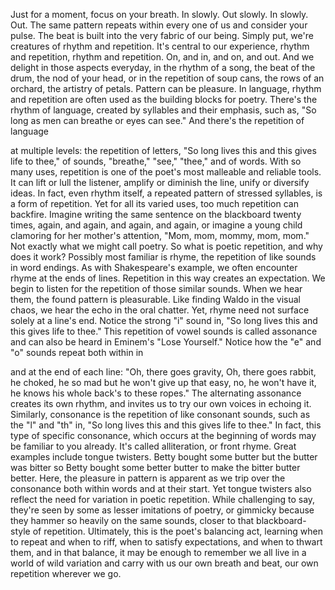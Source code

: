 
Just for a moment,
focus on your breath.
In slowly.
Out slowly.
In slowly.
Out.
The same pattern repeats within
every one of us
and consider your pulse.
The beat is built into the very
fabric of our being.
Simply put, we&#39;re creatures of rhythm
and repetition.
It&#39;s central to our experience,
rhythm and repetition,
rhythm and repetition.
On, and in,
and on, and out.
And we delight in those aspects everyday,
in the rhythm of a song,
the beat of the drum,
the nod of your head,
or in the repetition of soup cans,
the rows of an orchard,
the artistry of petals.
Pattern can be pleasure.
In language, rhythm and repetition
are often used
as the building blocks for poetry.
There&#39;s the rhythm of language,
created by syllables and their emphasis,
such as, &quot;So long as men can breathe
or eyes can see.&quot;
And there&#39;s the repetition of language

at multiple levels:
the repetition of letters,
&quot;So long lives this
and this gives life to thee,&quot;
of sounds,
&quot;breathe,&quot; &quot;see,&quot; &quot;thee,&quot;
and of words.
With so many uses, repetition
is one of the poet&#39;s most malleable
and reliable tools.
It can lift or lull the listener,
amplify or diminish the line,
unify or diversify ideas.
In fact, even rhythm itself,
a repeated pattern of stressed syllables,
is a form of repetition.
Yet for all its varied uses,
too much repetition can backfire.
Imagine writing the same sentence
on the blackboard twenty times,
again, and again, and again, and again,
or imagine a young child clamoring
for her mother&#39;s attention,
&quot;Mom, mom, mommy, mom, mom.&quot;
Not exactly what we might call poetry.
So what is poetic repetition,
and why does it work?
Possibly most familiar is rhyme,
the repetition of like sounds
in word endings.
As with Shakespeare&#39;s example,
we often encounter rhyme
at the ends of lines.
Repetition in this way creates
an expectation.
We begin to listen for the repetition
of those similar sounds.
When we hear them, 
the found pattern is pleasurable.
Like finding Waldo in the visual chaos,
we hear the echo in the oral chatter.
Yet, rhyme need not surface solely
at a line&#39;s end.
Notice the strong &quot;i&quot; sound in,
&quot;So long lives this 
and this gives life to thee.&quot;
This repetition of vowel sounds
is called assonance
and can also be heard 
in Eminem&#39;s &quot;Lose Yourself.&quot;
Notice how the &quot;e&quot; and &quot;o&quot; sounds
repeat both within in

and at the end of each line:
&quot;Oh, there goes gravity,
Oh, there goes rabbit,
he choked,
he so mad but he won&#39;t
give up that easy,
no, he won&#39;t have it,
he knows his whole back&#39;s
to these ropes.&quot;
The alternating assonance
creates its own rhythm,
and invites us to try our own voices
in echoing it.
Similarly, consonance is the repetition
of like consonant sounds,
such as the &quot;l&quot; and &quot;th&quot; in,
&quot;So long lives this
and this gives life to thee.&quot;
In fact, this type of specific consonance,
which occurs at the beginning of words
may be familiar to you already.
It&#39;s called alliteration,
or front rhyme.
Great examples include tongue twisters.
Betty bought some butter 
but the butter was bitter
so Betty bought some better butter
to make the bitter butter better.
Here, the pleasure in pattern is apparent
as we trip over the consonance
both within words and at their start.
Yet tongue twisters also reflect the need
for variation in poetic repetition.
While challenging to say,
they&#39;re seen by some
as lesser imitations of poetry,
or gimmicky because they hammer
so heavily on the same sounds,
closer to that blackboard-style 
of repetition.
Ultimately, this is the poet&#39;s 
balancing act,
learning when to repeat
and when to riff,
when to satisfy expectations,
and when to thwart them,
and in that balance, 
it may be enough to remember
we all live in a world of wild variation
and carry with us our own breath and beat,
our own repetition wherever we go.
